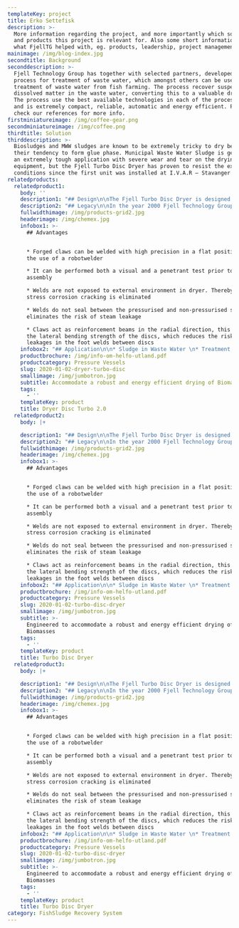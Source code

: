 ```yaml
---
templateKey: project
title: Erko Settefisk
description: >-
  More information regarding the project, and more importantly which solutions
  and products this project is relevant for. Also some short information about
  what FjellTG helped with, eg. products, leadership, project management etc
mainimage: /img/blog-index.jpg
secondtitle: Background
seconddescription: >-
  Fjell Technology Group has together with selected partners, developed a
  process for treatment of waste water, which amongst others can be used in
  treatment of waste water from fish farming. The process recover suspended and
  dissolved matter in the waste water, converting this to a valuable dry powder.
  The process use the best available technologies in each of the process steps
  and is extremely compact, reliable, automatic and energy efficient. Please
  check our references for more info.
firstminiatureimage: /img/coffee-gear.png
secondminiatureimage: /img/coffee.png
thirdtitle: Solution
thirddescription: >-
  Biosludges and MWW sludges are known to be extremely tricky to dry because of
  their tendency to form glue phase. Municipal Waste Water Sludge is generally
  an extremely tough application with severe wear and tear on the drying
  equipment, but the Fjell Turbo Disc Dryer has proven to resist the extreme
  conditions since the first unit was installed at I.V.A.R – Stavanger in 2001
relatedproducts:
  relatedproduct1:
    body: ''
    description1: "## Design\n\nThe Fjell Turbo Disc Dryer is designed for indirect heating by steam (6-10 bar). The dryer can be delivered for vacuum drying of temperature sensitive raw materials. The largest heating surface is the rotor, but additional heating surface is available as an option on the stator. The product to be dried is slowly, but vigorously, transported from inlet to outlet end by a paddle system mounted on the disc periphery. \L\L\n\nProduct discharge is normally done continuously by a speed controlled extraction screw conveyor. The discs are mounted on a heavy central shaft with a highly efficient condensate removal system integrated. Scraper bars ensure agitation between the discs, which is necessary for an efficient evaporation. The moisture evaporated from the product is collected in a high top vapour dome, and continuously removed. \L\L\n\nDryers can be supplied in all practical sizes, in all common materials of construction (carbon-, stainless-, and duplex steels), and approved and inspected according to the leading international design codes and standards (PED, ASME, JIS, GOST, DNV, Lloyds, Bureau Veritas etc..) The dryer has a unique endurable patented rotor design without traditional welded stays exposed to tear, wear, fatigue and corrosion."
    description2: "## Legacy\n\nIn the year 2000 Fjell Technology Group AS decided to develop a robust and energy efficient disc dryer specially designed for modern manufacturing methods like robotic welding. We had a competent staff with senior personnel having experience from design, manufacturing and installation of about 2000 Stord dryers since the introduction of the technology, wich took place in the late 50ies. \n\n\L\LWe added some young innovative engineers skilled in state of the art engineering design and analysis techniques. The result was the Fjell Turbo Disc Dryer with a unique patented disc design, based on efficient manufacturing techniques."
    fullwidthimage: /img/products-grid2.jpg
    headerimage: /img/chemex.jpg
    infobox1: >-
      ## Advantages


      * Forged claws can be welded with high precision in a flat position with
      the use of a robotwelder 

      * It can be performed both a visual and a penetrant test prior to
      assembly 

      * Welds are not exposed to external environment in dryer. Thereby risk for
      stress corrosion cracking is eliminated 

      * Welds do not seal between the pressurised and non-pressurised side. This
      eliminates the risk of steam leakage

      * Claws act as reinforcement beams in the radial direction, this increase
      the lateral bending strength of the discs, which reduces the risk of
      leakages in the foot welds between discs
    infobox2: "## Application\n\n* Sludge in Waste Water \n* Treatment Plants\L Fishmeal in both land based and ship installed plants\L \n* Ingredients in the food industry\L\n* Spent grains in distilleries and breweries\L \n* Animal and poultry by-products\L Industrial bio-sludge and mineral sludge\L \n* Replacement rotors and units for old disc dryers"
    productbrochure: /img/info-om-helfo-utland.pdf
    productcategory: Pressure Vessels
    slug: 2020-01-02-dryer-turbo-disc
    smallimage: /img/jumbotron.jpg
    subtitle: Accommodate a robust and energy efficient drying of Biomasses
    tags:
      - ''
    templateKey: product
    title: Dryer Disc Turbo 2.0
  relatedproduct2:
    body: |+

    description1: "## Design\n\nThe Fjell Turbo Disc Dryer is designed for indirect heating by steam (6-10 bar). The dryer can be delivered for vacuum drying of temperature sensitive raw materials. The largest heating surface is the rotor, but additional heating surface is available as an option on the stator. The product to be dried is slowly, but vigorously, transported from inlet to outlet end by a paddle system mounted on the disc periphery. \L\L\n\nProduct discharge is normally done continuously by a speed controlled extraction screw conveyor. The discs are mounted on a heavy central shaft with a highly efficient condensate removal system integrated. Scraper bars ensure agitation between the discs, which is necessary for an efficient evaporation. The moisture evaporated from the product is collected in a high top vapour dome, and continuously removed. \L\L\n\nDryers can be supplied in all practical sizes, in all common materials of construction (carbon-, stainless-, and duplex steels), and approved and inspected according to the leading international design codes and standards (PED, ASME, JIS, GOST, DNV, Lloyds, Bureau Veritas etc..) The dryer has a unique endurable patented rotor design without traditional welded stays exposed to tear, wear, fatigue and corrosion."
    description2: "## Legacy\n\nIn the year 2000 Fjell Technology Group AS decided to develop a robust and energy efficient disc dryer specially designed for modern manufacturing methods like robotic welding. We had a competent staff with senior personnel having experience from design, manufacturing and installation of about 2000 Stord dryers since the introduction of the technology, wich took place in the late 50ies. \n\n\L\LWe added some young innovative engineers skilled in state of the art engineering design and analysis techniques. The result was the Fjell Turbo Disc Dryer with a unique patented disc design, based on efficient manufacturing techniques."
    fullwidthimage: /img/products-grid2.jpg
    headerimage: /img/chemex.jpg
    infobox1: >-
      ## Advantages


      * Forged claws can be welded with high precision in a flat position with
      the use of a robotwelder 

      * It can be performed both a visual and a penetrant test prior to
      assembly 

      * Welds are not exposed to external environment in dryer. Thereby risk for
      stress corrosion cracking is eliminated 

      * Welds do not seal between the pressurised and non-pressurised side. This
      eliminates the risk of steam leakage

      * Claws act as reinforcement beams in the radial direction, this increase
      the lateral bending strength of the discs, which reduces the risk of
      leakages in the foot welds between discs
    infobox2: "## Application\n\n* Sludge in Waste Water \n* Treatment Plants\L Fishmeal in both land based and ship installed plants\L \n* Ingredients in the food industry\L\n* Spent grains in distilleries and breweries\L \n* Animal and poultry by-products\L Industrial bio-sludge and mineral sludge\L \n* Replacement rotors and units for old disc dryers"
    productbrochure: /img/info-om-helfo-utland.pdf
    productcategory: Pressure Vessels
    slug: 2020-01-02-turbo-disc-dryer
    smallimage: /img/jumbotron.jpg
    subtitle: >-
      Engineered to accommodate a robust and energy efficient drying of
      Biomasses
    tags:
      - ''
    templateKey: product
    title: Turbo Disc Dryer
  relatedproduct3:
    body: |+

    description1: "## Design\n\nThe Fjell Turbo Disc Dryer is designed for indirect heating by steam (6-10 bar). The dryer can be delivered for vacuum drying of temperature sensitive raw materials. The largest heating surface is the rotor, but additional heating surface is available as an option on the stator. The product to be dried is slowly, but vigorously, transported from inlet to outlet end by a paddle system mounted on the disc periphery. \L\L\n\nProduct discharge is normally done continuously by a speed controlled extraction screw conveyor. The discs are mounted on a heavy central shaft with a highly efficient condensate removal system integrated. Scraper bars ensure agitation between the discs, which is necessary for an efficient evaporation. The moisture evaporated from the product is collected in a high top vapour dome, and continuously removed. \L\L\n\nDryers can be supplied in all practical sizes, in all common materials of construction (carbon-, stainless-, and duplex steels), and approved and inspected according to the leading international design codes and standards (PED, ASME, JIS, GOST, DNV, Lloyds, Bureau Veritas etc..) The dryer has a unique endurable patented rotor design without traditional welded stays exposed to tear, wear, fatigue and corrosion."
    description2: "## Legacy\n\nIn the year 2000 Fjell Technology Group AS decided to develop a robust and energy efficient disc dryer specially designed for modern manufacturing methods like robotic welding. We had a competent staff with senior personnel having experience from design, manufacturing and installation of about 2000 Stord dryers since the introduction of the technology, wich took place in the late 50ies. \n\n\L\LWe added some young innovative engineers skilled in state of the art engineering design and analysis techniques. The result was the Fjell Turbo Disc Dryer with a unique patented disc design, based on efficient manufacturing techniques."
    fullwidthimage: /img/products-grid2.jpg
    headerimage: /img/chemex.jpg
    infobox1: >-
      ## Advantages


      * Forged claws can be welded with high precision in a flat position with
      the use of a robotwelder 

      * It can be performed both a visual and a penetrant test prior to
      assembly 

      * Welds are not exposed to external environment in dryer. Thereby risk for
      stress corrosion cracking is eliminated 

      * Welds do not seal between the pressurised and non-pressurised side. This
      eliminates the risk of steam leakage

      * Claws act as reinforcement beams in the radial direction, this increase
      the lateral bending strength of the discs, which reduces the risk of
      leakages in the foot welds between discs
    infobox2: "## Application\n\n* Sludge in Waste Water \n* Treatment Plants\L Fishmeal in both land based and ship installed plants\L \n* Ingredients in the food industry\L\n* Spent grains in distilleries and breweries\L \n* Animal and poultry by-products\L Industrial bio-sludge and mineral sludge\L \n* Replacement rotors and units for old disc dryers"
    productbrochure: /img/info-om-helfo-utland.pdf
    productcategory: Pressure Vessels
    slug: 2020-01-02-turbo-disc-dryer
    smallimage: /img/jumbotron.jpg
    subtitle: >-
      Engineered to accommodate a robust and energy efficient drying of
      Biomasses
    tags:
      - ''
    templateKey: product
    title: Turbo Disc Dryer
category: FishSludge Recovery System
---
```


